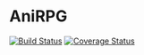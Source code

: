 # AniRPG
[![Build Status](https://dev.azure.com/anirpg/AniRPG/_apis/build/status/AniRPG-CI?branchName=master)](https://dev.azure.com/anirpg/AniRPG/_build/latest?definitionId=1&branchName=master)
[![Coverage Status](https://coveralls.io/repos/github/AniRPG/AniRPG/badge.svg?branch=refs%2Fheads%2Fmaster)](https://coveralls.io/github/AniRPG/AniRPG?branch=refs%2Fheads%2Fmaster)
